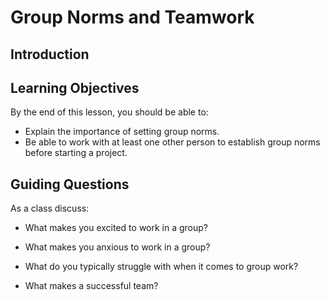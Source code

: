# Group Norms and Teamwork

## Introduction

## Learning Objectives

By the end of this lesson, you should be able to:

- Explain the importance of setting group norms.
- Be able to work with at least one other person to establish group norms before starting a project.

## Guiding Questions

As a class discuss:

- What makes you excited to work in a group?

- What makes you anxious to work in a group?

- What do you typically struggle with when it comes to group work?

- What makes a successful team?
